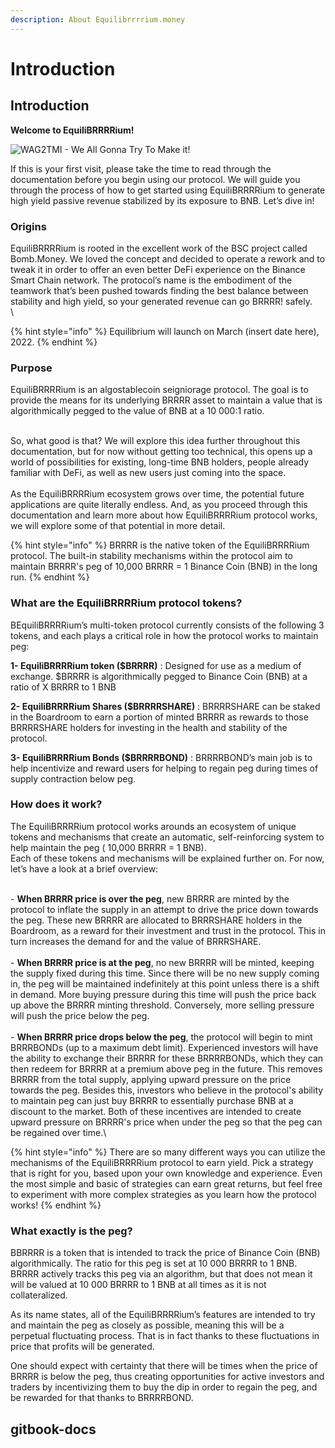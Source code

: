 ```yaml
---
description: About Equilibrrrrium.money
---
```


# Introduction

## Introduction

**Welcome to EquiliBRRRRium!**&#x20;

![WAG2TMI - We All Gonna Try To Make it!](.gitbook/assets/Discord\_Logo.png)

If this is your first visit, please take the time to read through the documentation before you begin using our protocol. We will guide you through the process of how to get started using EquiliBRRRRium to generate high yield passive revenue stabilized by its exposure to BNB. Let’s dive in!

### Origins

EquiliBRRRRium is rooted in the excellent work of the BSC project called Bomb.Money. We loved the concept and decided to operate a rework and to tweak it in order to offer an even better DeFi experience on the Binance Smart Chain network. The protocol’s name is the embodiment of the teamwork that’s been pushed towards finding the best balance between stability and high yield, so your generated revenue can go BRRRR! safely.\
\


{% hint style="info" %}
Equilibrium will launch on March (insert date here), 2022.&#x20;
{% endhint %}

### Purpose

EquiliBRRRRium is an algostablecoin seigniorage protocol. The goal is to provide the means for its underlying BRRRR asset to maintain a value that is algorithmically pegged to the value of BNB at a 10 000:1 ratio.

\
So, what good is that? We will explore this idea further throughout this documentation, but for now without getting too technical, this opens up a world of possibilities for existing, long-time BNB holders, people already familiar with DeFi, as well as new users just coming into the space.\
\
As the EquiliBRRRRium ecosystem grows over time, the potential future applications are quite literally endless. And, as you proceed through this documentation and learn more about how EquiliBRRRRium protocol works, we will explore some of that potential in more detail.

{% hint style="info" %}
BRRRR is the native token of the EquiliBRRRRium protocol. The built-in stability mechanisms within the protocol aim to maintain BRRRR's peg of 10,000 BRRRR = 1 Binance Coin (BNB) in the long run.
{% endhint %}

### What are the EquiliBRRRRium protocol tokens?

BEquiliBRRRRium’s multi-token protocol currently consists of the following 3 tokens, and each plays a critical role in how the protocol works to maintain peg:

**1- EquiliBRRRRium token ($BRRRR)** : Designed for use as a medium of exchange. $BRRRR is algorithmically pegged to Binance Coin (BNB) at a ratio of X BRRRR to 1 BNB

**2- EquiliBRRRRium Shares ($BRRRRSHARE)** : BRRRRSHARE can be staked in the Boardroom to earn a portion of minted BRRRR as rewards to those BRRRRSHARE holders for investing in the health and stability of the protocol.

**3- EquiliBRRRRium Bonds ($BRRRRBOND)** : BRRRRBOND’s main job is to help incentivize and reward users for helping to regain peg during times of supply contraction below peg.

### How does it work?

The EquiliBRRRRium protocol works arounds an ecosystem of unique tokens and mechanisms that create an automatic, self-reinforcing system to help maintain the peg ( 10,000 BRRRR = 1 BNB).\
Each of these tokens and mechanisms will be explained further on. For now, let’s have a look at a brief overview:

\
\- **When BRRRR price is over the peg**, new BRRRR are minted by the protocol to inflate the supply in an attempt to drive the price down towards the peg. These new BRRRR are allocated to BRRRSHARE holders in the Boardroom, as a reward for their investment and trust in the protocol. This in turn increases the demand for and the value of BRRRSHARE.\
\
\- **When BRRRR price is at the peg**, no new BRRRR will be minted, keeping the supply fixed during this time. Since there will be no new supply coming in, the peg will be maintained indefinitely at this point unless there is a shift in demand. More buying pressure during this time will push the price back up above the BRRRR minting threshold. Conversely, more selling pressure will push the price below the peg.\
\
\- **When BRRRR price drops below the peg**, the protocol will begin to mint BRRRBONDs (up to a maximum debt limit). Experienced investors will have the ability to exchange their BRRRR for these BRRRRBONDs, which they can then redeem for BRRRR at a premium above peg in the future. This removes BRRRR from the total supply, applying upward pressure on the price towards the peg. Besides this, investors who believe in the protocol's ability to maintain peg can just buy BRRRR to essentially purchase BNB at a discount to the market. Both of these incentives are intended to create upward pressure on BRRRR's price when under the peg so that the peg can be regained over time.\


{% hint style="info" %}
There are so many different ways you can utilize the mechanisms of the EquiliBRRRRium protocol to earn yield. Pick a strategy that is right for you, based upon your own knowledge and experience. Even the most simple and basic of strategies can earn great returns, but feel free to experiment with more complex strategies as you learn how the protocol works!
{% endhint %}

### What exactly is the peg?

BBRRRR is a token that is intended to track the price of Binance Coin (BNB) algorithmically. The ratio for this peg is set at 10 000 BRRRR to 1 BNB. BRRRR actively tracks this peg via an algorithm, but that does not mean it will be valued at 10 000 BRRRR to 1 BNB at all times as it is not collateralized.

As its name states, all of the EquiliBRRRRium’s features are intended to try and maintain the peg as closely as possible, meaning this will be a perpetual fluctuating process. That is in fact thanks to these fluctuations in price that profits will be generated.

One should expect with certainty that there will be times when the price of BRRRR is below the peg, thus creating opportunities for active investors and traders by incentivizing them to buy the dip in order to regain the peg, and be rewarded for that thanks to BRRRRBOND.

## gitbook-docs
